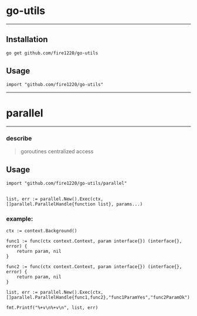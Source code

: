 # go-utils

---

## Installation
```shell
go get github.com/fire1220/go-utils
```
 ## Usage

```
import "github.com/fire1220/go-utils"
```

---


# parallel

---

### describe
> goroutines centralized access

## Usage

```
import "github.com/fire1220/go-utils/parallel"
```
## 
```
list, err := parallel.New().Exec(ctx, []parallel.ParallelHandle{function list}, params...)
```

### example:
```
ctx := context.Background()

func1 := func(ctx context.Context, param interface{}) (interface{}, error) {
    return param, nil
}

func2 := func(ctx context.Context, param interface{}) (interface{}, error) {
    return param, nil
}

list, err := parallel.New().Exec(ctx, []parallel.ParallelHandle{func1,func2},"func1ParamYes","func2ParamOk")

fmt.Printf("%+v\n%+v\n", list, err)
```